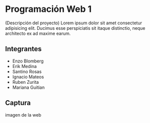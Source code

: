 # Programación Web 1

(Descripción del proyecto) Lorem ipsum dolor sit amet consectetur adipisicing elit. Ducimus esse perspiciatis sit itaque distinctio, neque architecto ex ad maxime earum.

## Integrantes

- Enzo Blomberg
- Erik Medina
- Santino Rosas
- Ignacio Mateos
- Ruben Zurita
- Mariana Guitian

## Captura

imagen de la web
